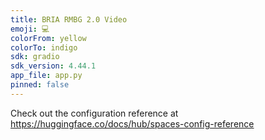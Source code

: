 ```yaml
---
title: BRIA RMBG 2.0 Video
emoji: 💻
colorFrom: yellow
colorTo: indigo
sdk: gradio
sdk_version: 4.44.1
app_file: app.py
pinned: false
---
```


Check out the configuration reference at https://huggingface.co/docs/hub/spaces-config-reference
